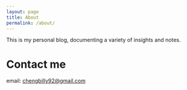 ```yaml
---
layout: page
title: About
permalink: /about/
---
```


This is my personal blog, documenting a variety of insights and notes.


# Contact me

email: [chengbilly92@gmail.com](mailto:chengbilly92@gmail.com)
